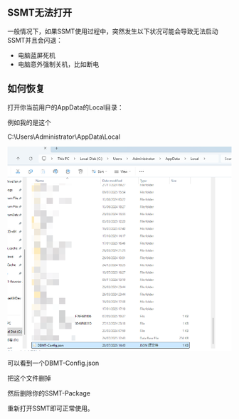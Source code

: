 ## SSMT无法打开

一般情况下，如果SSMT使用过程中，突然发生以下状况可能会导致无法启动SSMT并且会闪退：

- 电脑蓝屏死机
- 电脑意外强制关机，比如断电

## 如何恢复

打开你当前用户的AppData的Local目录：

例如我的是这个

C:\Users\Administrator\AppData\Local

![alt text](image.png)

可以看到一个DBMT-Config.json

把这个文件删掉

然后删除你的SSMT-Package

重新打开SSMT即可正常使用。